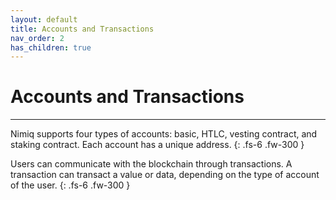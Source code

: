```yaml
---
layout: default
title: Accounts and Transactions
nav_order: 2
has_children: true
---
```


# Accounts and Transactions

---

Nimiq supports four types of accounts: basic, HTLC, vesting contract, and staking contract. Each account has a unique address.
{: .fs-6 .fw-300 }

Users can communicate with the blockchain through transactions. A transaction can transact a value or data, depending on the type of account of the user.
{: .fs-6 .fw-300 }